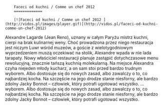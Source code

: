 
        Faceci od kuchni / Comme un chef 2012 
        =============
        
        [![Faceci od kuchni / Comme un chef 2012 ](http://vidos.pl/images/player.gif)](http://vidos.pl/faceci-od-kuchni-comme-un-chef-2012)
        
        
 Alexandre Lagarde (Jean Reno), uznany w całym Paryżu mistrz kuchni, cierpi na brak kulinarnej weny. Choć prowadzona przez niego restauracja jest niczym Luwr wśród muzeów, a goście z wielotygodniowym wyprzedzeniem muszą oczekiwać na stolik, Alexandre wpada w nie lada tarapaty. Nowy właściciel restauracji planuje zastąpić dotychczasowe menu rewolucyjną, znacznie tańszą kuchnią molekularną. Na miejsce Alexandra czyha niejeden młody kucharz, a on sam stoi przed bardzo trudnym wyborem. Albo dostosuje się do nowych zasad, albo zawalczy o to, co najbardziej kocha. Na szczęście na jego drodze stanie niesforny, ale bardzo zdolny Jacky Bonnot – człowiek, który potrafi ugotować wszystko.   ... wyborem. Albo dostosuje się do nowych zasad, albo zawalczy o to, co najbardziej kocha. Na szczęście na jego drodze stanie niesforny, ale bardzo zdolny Jacky Bonnot – człowiek, który potrafi ugotować wszystko.
    